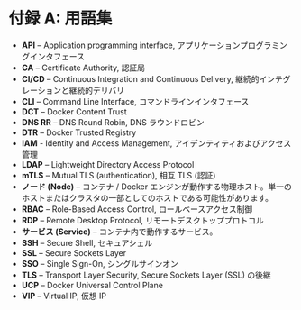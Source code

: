 # 付録 A: 用語集

* **API** – Application programming interface, アプリケーションプログラミングインタフェース
* **CA** – Certificate Authority, 認証局
* **CI/CD** – Continuous Integration and Continuous Delivery, 継続的インテグレーションと継続的デリバリ
* **CLI** – Command Line Interface, コマンドラインインタフェース
* **DCT** – Docker Content Trust
* **DNS RR** – DNS Round Robin, DNS ラウンドロビン
* **DTR** – Docker Trusted Registry
* **IAM** - Identity and Access Management, アイデンティティおよびアクセス管理
* **LDAP** – Lightweight Directory Access Protocol
* **mTLS** – Mutual TLS (authentication), 相互 TLS (認証)
* **ノード (Node)** – コンテナ / Docker エンジンが動作する物理ホスト。単一のホストまたはクラスタの一部としてのホストである可能性があります。
* **RBAC** – Role-Based Access Control, ロールベースアクセス制御
* **RDP** – Remote Desktop Protocol, リモートデスクトッププロトコル
* **サービス (Service)** – コンテナ内で動作するサービス。
* **SSH** – Secure Shell, セキュアシェル
* **SSL** – Secure Sockets Layer
* **SSO** – Single Sign-On, シングルサインオン
* **TLS** – Transport Layer Security, Secure Sockets Layer (SSL) の後継
* **UCP** – Docker Universal Control Plane
* **VIP** – Virtual IP, 仮想 IP

